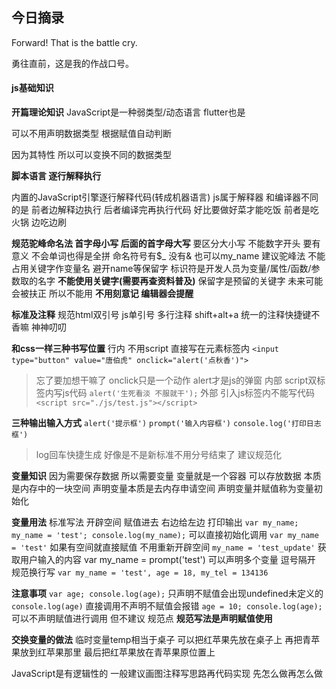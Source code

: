 
## 今日摘录
Forward! That is the battle cry.

勇往直前，这是我的作战口号。

#### js基础知识
**开篇理论知识**
JavaScript是一种弱类型/动态语言 flutter也是

可以不用声明数据类型 根据赋值自动判断

因为其特性 所以可以变换不同的数据类型

**脚本语言 逐行解释执行**

内置的JavaScript引擎逐行解释代码(转成机器语言)
js属于解释器 和编译器不同的是
前者边解释边执行 后者编译完再执行代码
好比要做好菜才能吃饭 前者是吃火锅 边吃边刷

**规范驼峰命名法 首字母小写 后面的首字母大写**
要区分大小写 不能数字开头 要有意义 不会单词也得是全拼
命名符号有$_ 没有&
也可以my_name 建议驼峰法
不能占用关键字作变量名 避开name等保留字
标识符是开发人员为变量/属性/函数/参数取的名字
**不能使用关键字(需要再查资料普及)**
保留字是预留的关键字 未来可能会被扶正 所以不能用
**不用刻意记 编辑器会提醒**

**标准及注释**
规范html双引号 js单引号
多行注释 shift+alt+a
统一的注释快捷键不香嘛 神神叨叨

**和css一样三种书写位置**
行内 不用script 直接写在元素标签内
`<input type="button" value="唐伯虎" onclick="alert('点秋香')">`
>忘了要加想干嘛了 onclick只是一个动作 alert才是js的弹窗
内部 script双标签内写js代码
`alert('生死看淡 不服就干');`
外部 引入js标签内不能写代码
`<script src="./js/test.js"></script>`

**三种输出输入方式**
`alert('提示框')`
`prompt('输入内容框')`
`console.log('打印日志框')`
>log回车快捷生成
>好像是不是新标准不用分号结束了 建议规范化

**变量知识**
因为需要保存数据 所以需要变量
变量就是一个容器 可以存放数据
本质是内存中的一块空间
声明变量本质是去内存申请空间
声明变量并赋值称为变量初始化

**变量用法**
标准写法 开辟空间 赋值进去 右边给左边 打印输出
`var my_name; my_name = 'test'; console.log(my_name);`
可以直接初始化调用
`var my_name = 'test'`
如果有空间就直接赋值 不用重新开辟空间
`my_name = 'test_update'`
获取用户输入的内容
var my_name = prompt('test')
可以声明多个变量 逗号隔开 规范换行写
`var my_name = 'test', age = 18, my_tel = 134136`

**注意事项**
`var age; console.log(age);`
只声明不赋值会出现undefined未定义的
`console.log(age)`
直接调用不声明不赋值会报错
`age = 10; console.log(age);`
可以不声明赋值进行调用 但不建议 规范点
**规范写法是声明赋值使用**

**交换变量的做法**
临时变量temp相当于桌子
可以把红苹果先放在桌子上
再把青苹果放到红苹果那里
最后把红苹果放在青苹果原位置上

JavaScript是有逻辑性的
一般建议画图注释写思路再代码实现
先怎么做再怎么做




<!-- 分流小分队 -->













